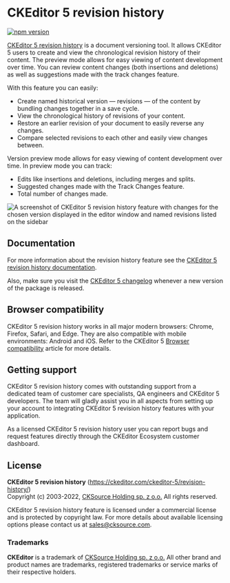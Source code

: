 # CKEditor 5 revision history

[![npm version](https://badge.fury.io/js/%40ckeditor%2Fckeditor5-revision-history.svg)](https://www.npmjs.com/package/@ckeditor/ckeditor5-revision-history)

[CKEditor 5 revision history](https://ckeditor.com/ckeditor-5/revision-history/) is a document versioning tool. It allows CKEditor 5 users to create and view the chronological revision history of their content. The preview mode allows for easy viewing of content development over time. You can review content changes (both insertions and deletions) as well as suggestions made with the track changes feature.

With this feature you can easily:

* Create named historical version — revisions — of the content by bundling changes together in a save cycle.
* View the chronological history of revisions of your content.
* Restore an earlier revision of your document to easily reverse any changes.
* Compare selected revisions to each other and easily view changes between.

Version preview mode allows for easy viewing of content development over time. In preview mode you can track:

* Edits like insertions and deletions, including merges and splits.
* Suggested changes made with the Track Changes feature.
* Total number of changes made.

![A screenshot of CKEditor 5 revision history feature with changes for the chosen version displayed in the editor window and named revisions listed on the sidebar](https://c.cksource.com/a/1/img/npm/ckeditor5-revision-history.png)

## Documentation

For more information about the revision history feature see the [CKEditor 5 revision history documentation](https://ckeditor.com/docs/ckeditor5/latest/features/collaboration/revision-history/revision-history.html).

Also, make sure you visit the [CKEditor 5 changelog](https://github.com/ckeditor/ckeditor5/blob/master/CHANGELOG.md) whenever a new version of the package is released.

## Browser compatibility

CKEditor 5 revision history works in all major modern browsers: Chrome, Firefox, Safari, and Edge. They are also compatible with mobile environments: Android and iOS. Refer to the CKEditor 5 [Browser compatibility](https://ckeditor.com/docs/ckeditor5/latest/builds/guides/support/browser-compatibility.html) article for more details.

## Getting support

CKEditor 5 revision history comes with outstanding support from a dedicated team of customer care specialists, QA engineers and CKEditor 5 developers. The team will gladly assist you in all aspects from setting up your account to integrating CKEditor 5 revision history features with your application.

As a licensed CKEditor 5 revision history user you can report bugs and request features directly through the CKEditor Ecosystem customer dashboard.

## License

**CKEditor 5 revision history** (https://ckeditor.com/ckeditor-5/revision-history/)<br>
Copyright (c) 2003-2022, [CKSource Holding sp. z o.o.](https://cksource.com) All rights reserved.

CKEditor 5 revision history feature is licensed under a commercial license and is protected by copyright law.
For more details about available licensing options please contact us at sales@cksource.com.

### Trademarks

**CKEditor** is a trademark of [CKSource Holding sp. z o.o.](https://cksource.com) All other brand and product names are trademarks, registered trademarks or service marks of their respective holders.
